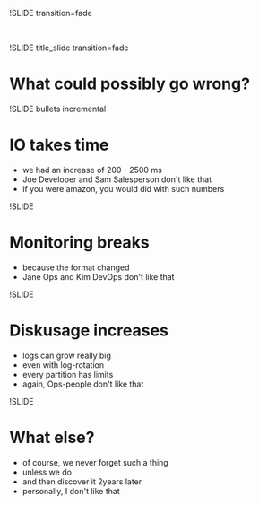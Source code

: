 !SLIDE transition=fade
 
&nbsp;

!SLIDE title_slide transition=fade

# What could possibly go wrong?

!SLIDE bullets incremental

# IO takes time
* we had an increase of 200 - 2500 ms
* Joe Developer and Sam Salesperson don't like that
* if you were amazon, you would did with such numbers

!SLIDE

# Monitoring breaks
* because the format changed
* Jane Ops and Kim DevOps don't like that

!SLIDE

# Diskusage increases
* logs can grow really big
* even with log-rotation
* every partition has limits
* again, Ops-people don't like that

!SLIDE

# What else?
* of course, we never forget such a thing
* unless we do
* and then discover it 2years later
* personally, I don't like that
